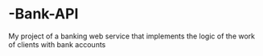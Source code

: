 # -Bank-API
My project of a banking web service that implements the logic of the work of clients with bank accounts

